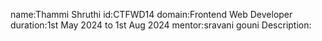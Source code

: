 name:Thammi Shruthi
id:CTFWD14
domain:Frontend Web Developer
duration:1st May 2024 to 1st Aug 2024
mentor:sravani gouni
Description:

